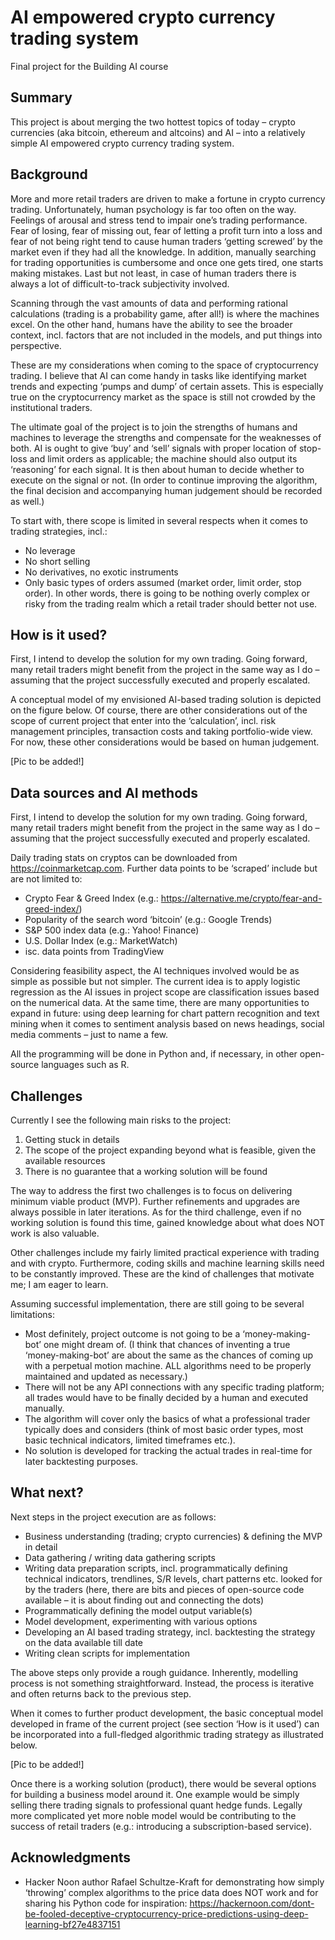 # AI empowered crypto currency trading system

Final project for the Building AI course

## Summary

This project is about merging the two hottest topics of today – crypto currencies (aka bitcoin, ethereum and altcoins) and AI – into a relatively simple AI empowered crypto currency trading system.


## Background

More and more retail traders are driven to make a fortune in crypto currency trading. Unfortunately, human psychology is far too often on the way. Feelings of arousal and stress tend to impair one’s trading performance. Fear of losing, fear of missing out, fear of letting a profit turn into a loss and fear of not being right tend to cause human traders ‘getting screwed’ by the market even if they had all the knowledge. In addition, manually searching for trading opportunities is cumbersome and once one gets tired, one starts making mistakes. Last but not least, in case of human traders there is always a lot of difficult-to-track subjectivity involved.

Scanning through the vast amounts of data and performing rational calculations (trading is a probability game, after all!) is where the machines excel. On the other hand, humans have the ability to see the broader context, incl. factors that are not included in the models, and put things into perspective. 

These are my considerations when coming to the space of cryptocurrency trading. I believe that AI can come handy in tasks like identifying market trends and expecting ‘pumps and dump’ of certain assets. This is especially true on the cryptocurrency market as the space is still not crowded by the institutional traders.

The ultimate goal of the project is to join the strengths of humans and machines to leverage the strengths and compensate for the weaknesses of both. AI is ought to give ‘buy’ and ‘sell’ signals with proper location of stop-loss and limit orders as applicable; the machine should also output its ‘reasoning’ for each signal. It is then about human to decide whether to execute on the signal or not. (In order to continue improving the algorithm, the final decision and accompanying human judgement should be recorded as well.)

To start with, there scope is limited in several respects when it comes to trading strategies, incl.:
* No leverage
* No short selling
* No derivatives, no exotic instruments
* Only basic types of orders assumed (market order, limit order, stop order).
In other words, there is going to be nothing overly complex or risky from the trading realm which a retail trader should better not use.


## How is it used?

First, I intend to develop the solution for my own trading. Going forward, many retail traders might benefit from the project in the same way as I do – assuming that the project successfully executed and properly escalated.

A conceptual model of my envisioned AI-based trading solution is depicted on the figure below. Of course, there are other considerations out of the scope of current project that enter into the ‘calculation’, incl. risk management principles, transaction costs and taking portfolio-wide view. For now, these other considerations would be based on human judgement.

[Pic to be added!]


## Data sources and AI methods

First, I intend to develop the solution for my own trading. Going forward, many retail traders might benefit from the project in the same way as I do – assuming that the project successfully executed and properly escalated.

Daily trading stats on cryptos can be downloaded from https://coinmarketcap.com. Further data points to be ‘scraped’ include but are not limited to:
* Crypto Fear & Greed Index (e.g.: https://alternative.me/crypto/fear-and-greed-index/)
* Popularity of the search word ‘bitcoin’ (e.g.: Google Trends)
* S&P 500 index data (e.g.: Yahoo! Finance)
* U.S. Dollar Index (e.g.: MarketWatch)
* isc. data points from TradingView

Considering feasibility aspect, the AI techniques involved would be as simple as possible but not simpler. The current idea is to apply logistic regression as the AI issues in project scope are classification issues based on the numerical data. At the same time, there are many opportunities to expand in future: using deep learning for chart pattern recognition and text mining when it comes to sentiment analysis based on news headings, social media comments – just to name a few.

All the programming will be done in Python and, if necessary, in other open-source languages such as R.


## Challenges

Currently I see the following main risks to the project:
<ol>
<li> Getting stuck in details </li>
<li> The scope of the project expanding beyond what is feasible, given the available resources </li>
<li> There is no guarantee that a working solution will be found </li>
</ol> 

The way to address the first two challenges is to focus on delivering minimum viable product (MVP). Further refinements and upgrades are always possible in later iterations. As for the third challenge, even if no working solution is found this time, gained knowledge about what does NOT work is also valuable.

Other challenges include my fairly limited practical experience with trading and with crypto. Furthermore, coding skills and machine learning skills need to be constantly improved. These are the kind of challenges that motivate me; I am eager to learn.

Assuming successful implementation, there are still going to be several limitations:
* Most definitely, project outcome is not going to be a ‘money-making-bot’ one might dream of. (I think that chances of inventing a true ‘money-making-bot’ are about the same as the chances of coming up with a perpetual motion machine. ALL algorithms need to be properly maintained and updated as necessary.) 
* There will not be any API connections with any specific trading platform; all trades would have to be finally decided by a human and executed manually.
* The algorithm will cover only the basics of what a professional trader typically does and considers (think of most basic order types, most basic technical indicators, limited timeframes etc.).
* No solution is developed for tracking the actual trades in real-time for later backtesting purposes.


## What next?

Next steps in the project execution are as follows:
* Business understanding (trading; crypto currencies) & defining the MVP in detail
* Data gathering / writing data gathering scripts
* Writing data preparation scripts, incl. programmatically defining technical indicators, trendlines, S/R levels, chart patterns etc. looked for by the traders (here, there are bits and pieces of open-source code available – it is about finding out and connecting the dots)
* Programmatically defining the model output variable(s)
* Model development, experimenting with various options
* Developing an AI based trading strategy, incl. backtesting the strategy on the data available till date
* Writing clean scripts for implementation

The above steps only provide a rough guidance. Inherently, modelling process is not something straightforward. Instead, the process is iterative and often returns back to the previous step. 

When it comes to further product development, the basic conceptual model developed in frame of the current project (see section ‘How is it used’) can be incorporated into a full-fledged algorithmic trading strategy as illustrated below. 

[Pic to be added!]

Once there is a working solution (product), there would be several options for building a business model around it. One example would be simply selling there trading signals to professional quant hedge funds. Legally more complicated yet more noble model would be contributing to the success of retail traders (e.g.: introducing a subscription-based service).


## Acknowledgments

* Hacker Noon author Rafael Schultze-Kraft for demonstrating how simply ‘throwing’ complex algorithms to the price data does NOT work and for sharing his Python code for inspiration: https://hackernoon.com/dont-be-fooled-deceptive-cryptocurrency-price-predictions-using-deep-learning-bf27e4837151 
